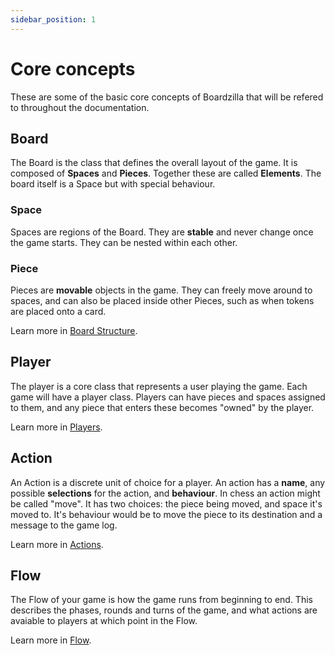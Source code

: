 ```yaml
---
sidebar_position: 1
---
```

# Core concepts

These are some of the basic core concepts of Boardzilla that will be refered to
throughout the documentation.

## Board
The Board is the class that defines the overall layout of the game. It is
composed of **Spaces** and **Pieces**. Together these are called
**Elements**. The board itself is a Space but with special behaviour.

### Space
Spaces are regions of the Board. They are **stable** and never change once the
game starts. They can be nested within each other.

### Piece
Pieces are **movable** objects in the game. They can freely move around to spaces,
and can also be placed inside other Pieces, such as when tokens are placed onto
a card.

Learn more in [Board Structure](./board).

## Player
The player is a core class that represents a user playing the game. Each game
will have a player class. Players can have pieces and spaces assigned to them,
and any piece that enters these becomes "owned" by the player.

Learn more in [Players](./players).

## Action
An Action is a discrete unit of choice for a player. An action has a **name**,
any possible **selections** for the action, and **behaviour**. In chess an
action might be called "move". It has two choices: the piece being moved, and
space it's moved to. It's behaviour would be to move the piece to its
destination and a message to the game log.

Learn more in [Actions](./actions).

## Flow
The Flow of your game is how the game runs from beginning to end. This describes
the phases, rounds and turns of the game, and what actions are avaiable to
players at which point in the Flow.

Learn more in [Flow](./flow).
